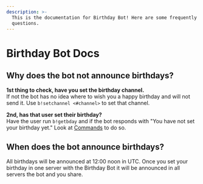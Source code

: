 ```yaml
---
description: >-
  This is the documentation for Birthday Bot! Here are some frequently asked
  questions.
---
```


# Birthday Bot Docs

## Why does the bot not announce birthdays?

**1st thing to check, have you set the birthday channel.**  
If not the bot has no idea where to wish you a happy birthday and will not send it. Use `b!setchannel <#channel>` to set that channel.

**2nd, has that user set their birthday?**  
Have the user run `b!getbday` and if the bot responds with "You have not set your birthday yet." Look at [Commands](commands.md#setting-your-birthday) to do so.

## When does the bot announce birthdays?

All birthdays will be announced at 12:00 noon in UTC. Once you set your birthday in one server with the Birthday Bot it will be announced in all servers the bot and you share.




